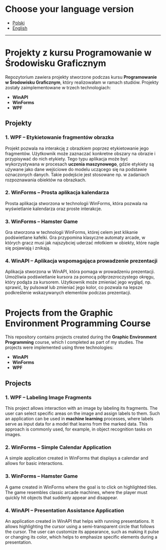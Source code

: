 
# Choose your language version
- [Polski](#habit-tracker-pol)
- [English](#habit-tracker-en)

---
# Projekty z kursu Programowanie w Środowisku Graficznym <a name="pwsg-pol"></a>

Repozytorium zawiera projekty stworzone podczas kursu **Programowanie w Środowisku Graficznym**, który realizowałam w ramach studiów. Projekty zostały zaimplementowane w trzech technologiach:
- **WinAPI**
- **WinForms**
- **WPF**

## Projekty

### 1. **WPF – Etykietowanie fragmentów obrazka**
Projekt pozwala na interakcję z obrazkiem poprzez etykietowanie jego fragmentów. Użytkownik może zaznaczać konkretne obszary na obrazie i przypisywać do nich etykiety. Tego typu aplikacja może być wykorzystywana w procesach **uczenia maszynowego**, gdzie etykiety są używane jako dane wejściowe do modelu uczącego się na podstawie oznaczonych danych. Takie podejście jest stosowane np. w zadaniach rozpoznawania obiektów na obrazkach.

### 2. **WinForms – Prosta aplikacja kalendarza**
Prosta aplikacja stworzona w technologii WinForms, która pozwala na wyświetlanie kalendarza oraz proste interakcje.

### 3. **WinForms – Hamster Game**
Gra stworzona w technologii WinForms, której celem jest klikanie podświetlane kafelki. Gra przypomina klasyczne automaty arcade, w których gracz musi jak najszybciej uderzać młotkiem w obiekty, które nagle się pojawiają i znikają.

### 4. **WinAPI – Aplikacja wspomagająca prowadzenie prezentacji**
Aplikacja stworzona w WinAPI, która pomaga w prowadzeniu prezentacji. Umożliwia podświetlanie kursora za pomocą półprzezroczystego okręgu, który podąża za kursorem. Użytkownik może zmieniać jego wygląd, np. sprawić, by pulsował lub zmieniać jego kolor, co pozwala na lepsze podkreślenie wskazywanych elementów podczas prezentacji.

# Projects from the Graphic Environment Programming Course  <a name="pwsg-en"></a>

This repository contains projects created during the **Graphic Environment Programming** course, which I completed as part of my studies. The projects were implemented using three technologies:
- **WinAPI**
- **WinForms**
- **WPF**

## Projects

### 1. **WPF – Labeling Image Fragments**
This project allows interaction with an image by labeling its fragments. The user can select specific areas on the image and assign labels to them. Such an application can be used in **machine learning** processes, where labels serve as input data for a model that learns from the marked data. This approach is commonly used, for example, in object recognition tasks on images.

### 2. **WinForms – Simple Calendar Application**
A simple application created in WinForms that displays a calendar and allows for basic interactions.

### 3. **WinForms – Hamster Game**
A game created in WinForms where the goal is to click on highlighted tiles. The game resembles classic arcade machines, where the player must quickly hit objects that suddenly appear and disappear.

### 4. **WinAPI – Presentation Assistance Application**
An application created in WinAPI that helps with running presentations. It allows highlighting the cursor using a semi-transparent circle that follows the cursor. The user can customize its appearance, such as making it pulse or changing its color, which helps to emphasize specific elements during a presentation.
